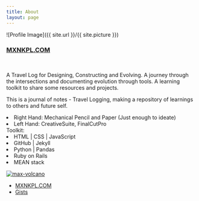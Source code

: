 ```yaml
---
title: About
layout: page
---
```

![Profile Image]({{ site.url }}/{{ site.picture }})

<h3><a href="https://mxnkpl.com">MXNKPL.COM</a></h3>
<br>

<p> A Travel Log for Designing, Constructing and Evolving. A journey through the intersections and documenting evolution through tools.
A learning toolkit to share some resources and projects.  </p>
<p>

This is a journal of notes - Travel Logging, making a repository of
learnings to others and future self.
</p>
<div class="side-by-side">
    <div class="toleft">
		<p>
			<li>Right Hand: Mechanical Pencil and Paper (Just enough to ideate)</li>
			<li>Left Hand: CreativeSuite, FinalCutPro</li>
		Toolkit:
			<li>HTML | CSS | JavaScript</li>
			<li>GitHub | Jekyll</li>
			<li>Python | Pandas</li>
			<li>Ruby on Rails</li>
			<li>MEAN stack</li>
		</p>
    </div>
    <div class="toright">
        <p>
				<a href="https://ibb.co/Y3XycwK"><img src="https://i.ibb.co/tHVbX4M/max-vol.png" alt="max-volcano" border="0"></a>
				</p>
    </div>
</div>
<ul>
	<li><a href="https://mxnkpl.com">MXNKPL.COM</a></li>
	<li><a href="https://gist.github.com/mxayon">Gists</a></li>
</ul>
